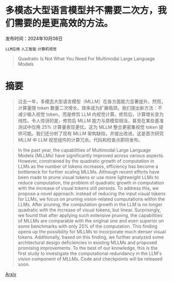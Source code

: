 # 多模态大型语言模型并不需要二次方，我们需要的是更高效的方法。

发布时间：2024年10月08日

`LLM应用` `人工智能` `计算机视觉`

> Quadratic Is Not What You Need For Multimodal Large Language Models

# 摘要

> 过去一年，多模态大型语言模型（MLLM）在各方面能力显著提升。然而，计算量随 token 数量二次增长，效率成为扩展瓶颈。我们提出新方法：不减少输入视觉 token，而是修剪 LLM 内视觉计算。修剪后，计算增长变为线性。令人惊讶的是，修剪后 MLLM 能力与原模型相当，甚至在某些基准测试中仅用 25% 计算量表现更优。这为 MLLM 整合更密集视觉 token 提供可能。我们还分析了现有 MLLM 架构缺陷，并提出改进。这是首次研究 MLLM 中 LLM 视觉组件的计算冗余。代码和检查点即将发布。

> In the past year, the capabilities of Multimodal Large Language Models (MLLMs) have significantly improved across various aspects. However, constrained by the quadratic growth of computation in LLMs as the number of tokens increases, efficiency has become a bottleneck for further scaling MLLMs. Although recent efforts have been made to prune visual tokens or use more lightweight LLMs to reduce computation, the problem of quadratic growth in computation with the increase of visual tokens still persists. To address this, we propose a novel approach: instead of reducing the input visual tokens for LLMs, we focus on pruning vision-related computations within the LLMs. After pruning, the computation growth in the LLM is no longer quadratic with the increase of visual tokens, but linear. Surprisingly, we found that after applying such extensive pruning, the capabilities of MLLMs are comparable with the original one and even superior on some benchmarks with only 25% of the computation. This finding opens up the possibility for MLLMs to incorporate much denser visual tokens. Additionally, based on this finding, we further analyzed some architectural design deficiencies in existing MLLMs and proposed promising improvements. To the best of our knowledge, this is the first study to investigate the computational redundancy in the LLM's vision component of MLLMs. Code and checkpoints will be released soon.

[Arxiv](https://arxiv.org/abs/2410.06169)